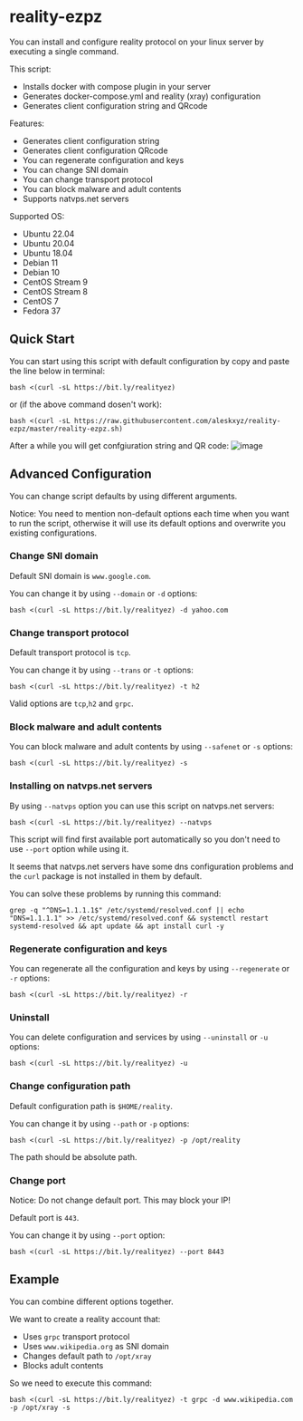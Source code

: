 # reality-ezpz
You can install and configure reality protocol on your linux server by executing a single command.

This script:
* Installs docker with compose plugin in your server
* Generates docker-compose.yml and reality (xray) configuration
* Generates client configuration string and QRcode

Features:
* Generates client configuration string
* Generates client configuration QRcode
* You can regenerate configuration and keys
* You can change SNI domain
* You can change transport protocol
* You can block malware and adult contents
* Supports natvps.net servers

Supported OS:
* Ubuntu 22.04
* Ubuntu 20.04
* Ubuntu 18.04
* Debian 11
* Debian 10
* CentOS Stream 9
* CentOS Stream 8
* CentOS 7
* Fedora 37

## Quick Start
You can start using this script with default configuration by copy and paste the line below in terminal:
```
bash <(curl -sL https://bit.ly/realityez)
```
or (if the above command dosen't work):
```
bash <(curl -sL https://raw.githubusercontent.com/aleskxyz/reality-ezpz/master/reality-ezpz.sh)
```
After a while you will get confgiuration string and QR code:
![image](https://user-images.githubusercontent.com/39186039/232563871-0140e10a-22b4-4653-9bc9-cdba519a8b41.png)

## Advanced Configuration
You can change script defaults by using different arguments.

Notice: You need to mention non-default options each time when you want to run the script, otherwise it will use its default options and overwrite you existing configurations.

### Change SNI domain
Default SNI domain is `www.google.com`.

You can change it by using `--domain` or `-d` options:
```
bash <(curl -sL https://bit.ly/realityez) -d yahoo.com
```
### Change transport protocol
Default transport protocol is `tcp`.

You can change it by using `--trans` or `-t` options:
```
bash <(curl -sL https://bit.ly/realityez) -t h2
```
Valid options are `tcp`,`h2` and `grpc`.
### Block malware and adult contents
You can block malware and adult contents by using `--safenet` or `-s` options:
```
bash <(curl -sL https://bit.ly/realityez) -s
```
### Installing on natvps.net servers
By using `--natvps` option you can use this script on natvps.net servers:
```
bash <(curl -sL https://bit.ly/realityez) --natvps
```
This script will find first available port automatically so you don't need to use `--port` option while using it.

It seems that natvps.net servers have some dns configuration problems and the `curl` package is not installed in them by default.

You can solve these problems by running this command:
```
grep -q "^DNS=1.1.1.1$" /etc/systemd/resolved.conf || echo "DNS=1.1.1.1" >> /etc/systemd/resolved.conf && systemctl restart systemd-resolved && apt update && apt install curl -y
```
### Regenerate configuration and keys
You can regenerate all the configuration and keys by using `--regenerate` or `-r` options:
```
bash <(curl -sL https://bit.ly/realityez) -r
```
### Uninstall
You can delete configuration and services by using `--uninstall` or `-u` options:
```
bash <(curl -sL https://bit.ly/realityez) -u
```
### Change configuration path
Default configuration path is `$HOME/reality`.

You can change it by using `--path` or `-p` options:
```
bash <(curl -sL https://bit.ly/realityez) -p /opt/reality
```
The path should be absolute path.
### Change port
Notice: Do not change default port. This may block your IP!

Default port is `443`.

You can change it by using `--port` option:
```
bash <(curl -sL https://bit.ly/realityez) --port 8443
```
## Example
You can combine different options together.

We want to create a reality account that:
* Uses `grpc` transport protocol
* Uses `www.wikipedia.org` as SNI domain
* Changes default path to `/opt/xray`
* Blocks adult contents

So we need to execute this command:
```
bash <(curl -sL https://bit.ly/realityez) -t grpc -d www.wikipedia.com -p /opt/xray -s
```
